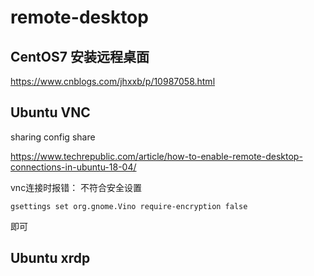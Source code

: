 # remote-desktop    

##   CentOS7 安装远程桌面      
https://www.cnblogs.com/jhxxb/p/10987058.html    



##  Ubuntu VNC     
sharing config share    

https://www.techrepublic.com/article/how-to-enable-remote-desktop-connections-in-ubuntu-18-04/     


vnc连接时报错： 不符合安全设置  

```
gsettings set org.gnome.Vino require-encryption false    
```
即可



##  Ubuntu xrdp     



